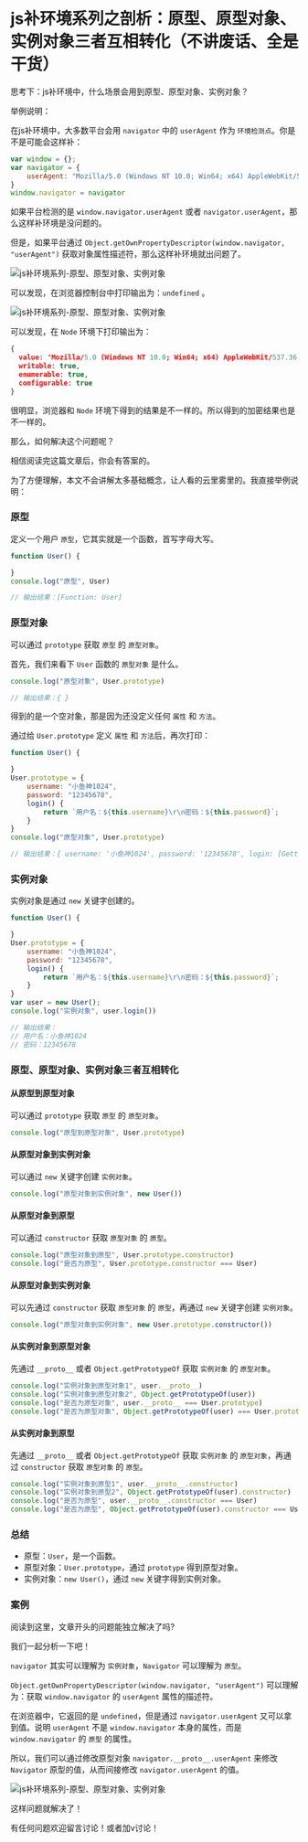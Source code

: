 
# js补环境系列之剖析：原型、原型对象、实例对象三者互相转化（不讲废话、全是干货）

思考下：js补环境中，什么场景会用到原型、原型对象、实例对象？

举例说明：

在js补环境中，大多数平台会用 `navigator` 中的 `userAgent` 作为 `环境检测点`。你是不是可能会这样补：

```javascript
var window = {};
var navigator = {
    userAgent: "Mozilla/5.0 (Windows NT 10.0; Win64; x64) AppleWebKit/537.36 (KHTML, like Gecko) Chrome/94.0.4606.81 Safari/537.36"
}
window.navigator = navigator
```

如果平台检测的是 `window.navigator.userAgent` 或者 `navigator.userAgent`，那么这样补环境是没问题的。

但是，如果平台通过 `Object.getOwnPropertyDescriptor(window.navigator, "userAgent")` 获取对象属性描述符，那么这样补环境就出问题了。

![js补环境系列-原型、原型对象、实例对象](/images/reverse/env/1.png)

可以发现，在浏览器控制台中打印输出为：`undefined` 。

![js补环境系列-原型、原型对象、实例对象](/images/reverse/env/2.png)

可以发现，在 `Node` 环境下打印输出为：
```json
{
  value: 'Mozilla/5.0 (Windows NT 10.0; Win64; x64) AppleWebKit/537.36 (KHTML, like Gecko) Chrome/94.0.4606.81 Safari/537.36',
  writable: true,
  enumerable: true,
  configurable: true
}
```
很明显，浏览器和 `Node` 环境下得到的结果是不一样的。所以得到的加密结果也是不一样的。

那么，如何解决这个问题呢？

相信阅读完这篇文章后，你会有答案的。

为了方便理解，本文不会讲解太多基础概念，让人看的云里雾里的。我直接举例说明：


### 原型

定义一个用户 `原型`，它其实就是一个函数，首写字母大写。

```javascript
function User() {

}
console.log("原型", User)

// 输出结果：[Function: User]
```

### 原型对象

可以通过 `prototype` 获取 `原型` 的 `原型对象`。

首先，我们来看下 `User` 函数的 `原型对象` 是什么。

```javascript
console.log("原型对象", User.prototype)

// 输出结果：{ }
```
得到的是一个空对象，那是因为还没定义任何 `属性` 和 `方法`。

通过给 `User.prototype` 定义 `属性` 和 `方法`后，再次打印：

```javascript
function User() {

}
User.prototype = {
    username: "小鱼神1024",
    password: "12345678",
    login() {
        return `用户名：${this.username}\r\n密码：${this.password}`;
    }
}
console.log("原型对象", User.prototype)

// 输出结果：{ username: '小鱼神1024', password: '12345678', login: [Getter] }
```

### 实例对象

实例对象是通过 `new` 关键字创建的。

```javascript
function User() {

}
User.prototype = {
    username: "小鱼神1024",
    password: "12345678",
    login() {
        return `用户名：${this.username}\r\n密码：${this.password}`;
    }
}
var user = new User();
console.log("实例对象", user.login())

// 输出结果：
// 用户名：小鱼神1024
// 密码：12345678
```

### 原型、原型对象、实例对象三者互相转化

#### 从原型到原型对象

可以通过 `prototype` 获取 `原型` 的 `原型对象`。

```javascript
console.log("原型到原型对象", User.prototype)
```

#### 从原型对象到实例对象

可以通过 `new` 关键字创建 `实例对象`。

```javascript
console.log("原型对象到实例对象", new User())
```
#### 从原型对象到原型
可以通过 `constructor` 获取 `原型对象` 的 `原型`。

```javascript
console.log("原型对象到原型", User.prototype.constructor)
console.log("是否为原型", User.prototype.constructor === User)
```

#### 从原型对象到实例对象

可以先通过 `constructor` 获取 `原型对象` 的 `原型`，再通过 `new` 关键字创建 `实例对象`。

```javascript
console.log("原型对象到实例对象", new User.prototype.constructor())
```

#### 从实例对象到原型对象

先通过 `__proto__` 或者 `Object.getPrototypeOf` 获取 `实例对象` 的 `原型对象`。
```javascript
console.log("实例对象到原型对象1", user.__proto__)
console.log("实例对象到原型对象2", Object.getPrototypeOf(user))
console.log("是否为原型对象", user.__proto__ === User.prototype)
console.log("是否为原型对象", Object.getPrototypeOf(user) === User.prototype)
```

#### 从实例对象到原型
先通过 `__proto__` 或者 `Object.getPrototypeOf` 获取 `实例对象` 的 `原型对象`，再通过 `constructor` 获取 `原型对象` 的 `原型`。

```javascript
console.log("实例对象到原型1", user.__proto__.constructor)
console.log("实例对象到原型2", Object.getPrototypeOf(user).constructor)
console.log("是否为原型", user.__proto__.constructor === User)
console.log("是否为原型", Object.getPrototypeOf(user).constructor === User)
```

### 总结

- 原型：`User`，是一个函数。
- 原型对象：`User.prototype`，通过 `prototype` 得到原型对象。
- 实例对象：`new User()`，通过 `new` 关键字得到实例对象。

### 案例

阅读到这里，文章开头的问题能独立解决了吗?

我们一起分析一下吧！

`navigator` 其实可以理解为 `实例对象`，`Navigator` 可以理解为 `原型`。

`Object.getOwnPropertyDescriptor(window.navigator, "userAgent")` 可以理解为：获取 `window.navigator` 的 `userAgent` 属性的描述符。

在浏览器中，它返回的是 `undefined`，但是通过 `navigator.userAgent` 又可以拿到值。说明 `userAgent` 不是 `window.navigator` 本身的属性，而是 `window.navigator` 的 `原型` 的属性。

所以，我们可以通过修改原型对象 `navigator.__proto__.userAgent` 来修改 `Navigator` 原型的值，从而间接修改 `navigator.userAgent` 的值。

![js补环境系列-原型、原型对象、实例对象](/images/reverse/env/3.png)

这样问题就解决了！

有任何问题欢迎留言讨论！或者加v讨论！


